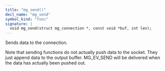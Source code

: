 ```yaml
---
title: "mg_send()"
decl_name: "mg_send"
symbol_kind: "func"
signature: |
  void mg_send(struct mg_connection *, const void *buf, int len);
---
```


Sends data to the connection.

Note that sending functions do not actually push data to the socket.
They just append data to the output buffer. MG_EV_SEND will be delivered when
the data has actually been pushed out. 

